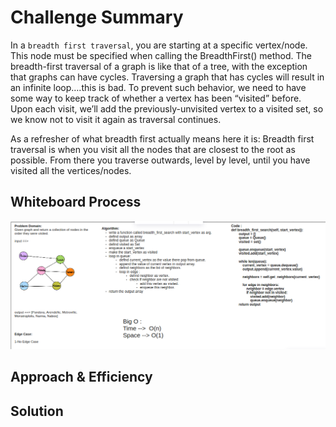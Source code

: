 # Challenge Summary

In a `breadth first traversal`, you are starting at a specific vertex/node. This node must be specified when calling the BreadthFirst() method. The breadth-first traversal of a graph is like that of a tree, with the exception that graphs can have cycles. Traversing a graph that has cycles will result in an infinite loop….this is bad. To prevent such behavior, we need to have some way to keep track of whether a vertex has been “visited” before. Upon each visit, we’ll add the previously-unvisited vertex to a visited set, so we know not to visit it again as traversal continues.

As a refresher of what breadth first actually means here it is: Breadth first traversal is when you visit all the nodes that are closest to the root as possible. From there you traverse outwards, level by level, until you have visited all the vertices/nodes.

## Whiteboard Process

![Graph Breadth First](graph-breadth-first.png)

## Approach & Efficiency
<!-- What approach did you take? Why? What is the Big O space/time for this approach? -->

## Solution
<!-- Show how to run your code, and examples of it in action -->

